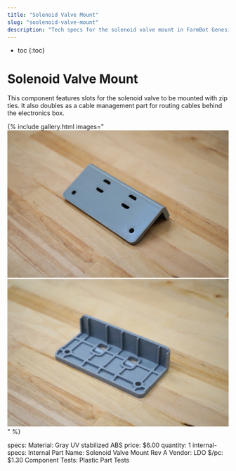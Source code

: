 ```yaml
---
title: "Solenoid Valve Mount"
slug: "soolenoid-valve-mount"
description: "Tech specs for the solenoid valve mount in FarmBot Genesis. Visit [our shop](http://shop.farm.bot) to purchase parts."
---
```


* toc
{:toc}


# Solenoid Valve Mount

This component features slots for the solenoid valve to be mounted with zip ties. It also doubles as a cable management part for routing cables behind the electronics box.

{% include gallery.html images="
![Solenoid mount](_images/solenoid_mount_1.jpeg)
![solenoid mount](_images/solenoid_mount_2.jpeg)
" %}

specs:
  Material: Gray UV stabilized ABS
  price: $6.00
  quantity: 1
internal-specs:
  Internal Part Name: Solenoid Valve Mount Rev A
  Vendor: LDO
  $/pc: $1.30
  Component Tests: Plastic Part Tests
